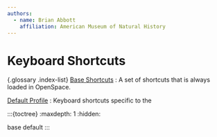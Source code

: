 ```yaml
---
authors:
  - name: Brian Abbott
    affiliation: American Museum of Natural History
---
```



# Keyboard Shortcuts


{.glossary .index-list}
[Base Shortcuts](./base.md)
: A set of shortcuts that is always loaded in OpenSpace.


[Default Profile](./default.md)
: Keyboard shortcuts specific to the [](/profiles/default/index)


:::{toctree}
:maxdepth: 1
:hidden:

base
default
:::

